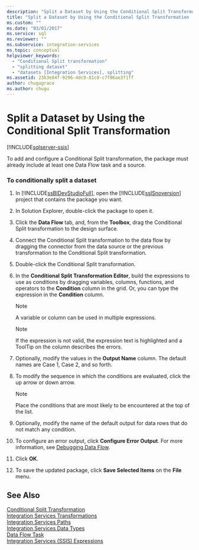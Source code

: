```yaml
---
description: "Split a Dataset by Using the Conditional Split Transformation"
title: "Split a Dataset by Using the Conditional Split Transformation | Microsoft Docs"
ms.custom: ""
ms.date: "03/01/2017"
ms.service: sql
ms.reviewer: ""
ms.subservice: integration-services
ms.topic: conceptual
helpviewer_keywords: 
  - "Conditional Split transformation"
  - "splitting dataset"
  - "datasets [Integration Services], splitting"
ms.assetid: 23b3e84f-9296-4dc9-81c0-c7f06ae3f1ff
author: chugugrace
ms.author: chugu
---
```

# Split a Dataset by Using the Conditional Split Transformation

[!INCLUDE[sqlserver-ssis](../../../includes/applies-to-version/sqlserver-ssis.md)]


  To add and configure a Conditional Split transformation, the package must already include at least one Data Flow task and a source.  
  
### To conditionally split a dataset  
  
1.  In [!INCLUDE[ssBIDevStudioFull](../../../includes/ssbidevstudiofull-md.md)], open the [!INCLUDE[ssISnoversion](../../../includes/ssisnoversion-md.md)] project that contains the package you want.  
  
2.  In Solution Explorer, double-click the package to open it.  
  
3.  Click the **Data Flow** tab, and, from the **Toolbox**, drag the Conditional Split transformation to the design surface.  
  
4.  Connect the Conditional Split transformation to the data flow by dragging the connector from the data source or the previous transformation to the Conditional Split transformation.  
  
5.  Double-click the Conditional Split transformation.  
  
6.  In the **Conditional Split Transformation Editor**, build the expressions to use as conditions by dragging variables, columns, functions, and operators to the **Condition** column in the grid. Or, you can type the expression in the **Condition** column.  
  
    > [!NOTE]  
    >  A variable or column can be used in multiple expressions.  
  
    > [!NOTE]  
    >  If the expression is not valid, the expression text is highlighted and a ToolTip on the column describes the errors.  
  
7.  Optionally, modify the values in the **Output Name** column. The default names are Case 1, Case 2, and so forth.  
  
8.  To modify the sequence in which the conditions are evaluated, click the up arrow or down arrow.  
  
    > [!NOTE]  
    >  Place the conditions that are most likely to be encountered at the top of the list.  
  
9. Optionally, modify the name of the default output for data rows that do not match any condition.  
  
10. To configure an error output, click **Configure Error Output**. For more information, see [Debugging Data Flow](../../../integration-services/troubleshooting/debugging-data-flow.md).  
  
11. Click **OK**.  
  
12. To save the updated package, click **Save Selected Items** on the **File** menu.  
  
## See Also  
 [Conditional Split Transformation](../../../integration-services/data-flow/transformations/conditional-split-transformation.md)   
 [Integration Services Transformations](../../../integration-services/data-flow/transformations/integration-services-transformations.md)   
 [Integration Services Paths](../../../integration-services/data-flow/integration-services-paths.md)   
 [Integration Services Data Types](../../../integration-services/data-flow/integration-services-data-types.md)   
 [Data Flow Task](../../../integration-services/control-flow/data-flow-task.md)   
 [Integration Services &#40;SSIS&#41; Expressions](../../../integration-services/expressions/integration-services-ssis-expressions.md)  
  
  
